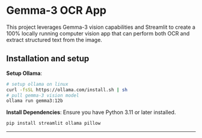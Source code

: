 # Gemma-3 OCR App

This project leverages Gemma-3 vision capabilities and Streamlit to create a 100% locally running computer vision app that can perform both OCR and extract structured text from the image.

## Installation and setup

**Setup Ollama**:
   ```bash
   # setup ollama on linux 
   curl -fsSL https://ollama.com/install.sh | sh
   # pull gemma-3 vision model
   ollama run gemma3:12b
   ```

**Install Dependencies**:
   Ensure you have Python 3.11 or later installed.
   ```bash
   pip install streamlit ollama pillow
   ```

---

